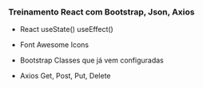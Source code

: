 ### Treinamento React com Bootstrap, Json, Axios

* React
    useState()
    useEffect()

* Font Awesome
    Icons

* Bootstrap
    Classes que já vem configuradas
    
* Axios
    Get, Post, Put, Delete